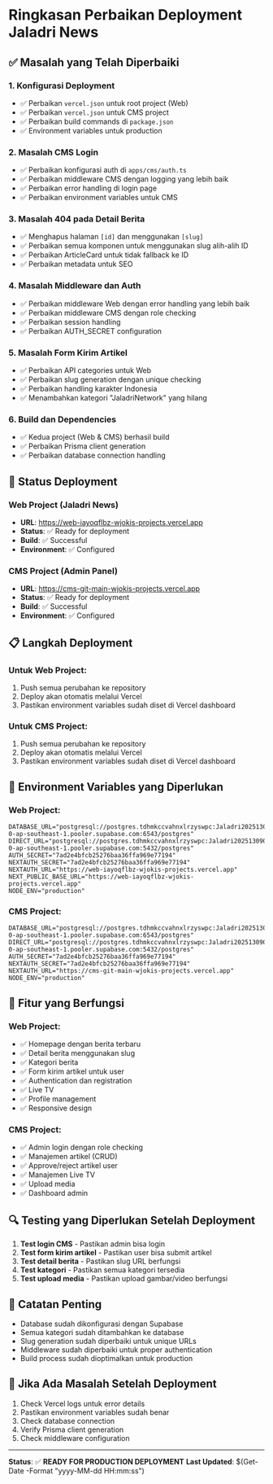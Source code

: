 # Ringkasan Perbaikan Deployment Jaladri News

## ✅ Masalah yang Telah Diperbaiki

### 1. **Konfigurasi Deployment**
- ✅ Perbaikan `vercel.json` untuk root project (Web)
- ✅ Perbaikan `vercel.json` untuk CMS project
- ✅ Perbaikan build commands di `package.json`
- ✅ Environment variables untuk production

### 2. **Masalah CMS Login**
- ✅ Perbaikan konfigurasi auth di `apps/cms/auth.ts`
- ✅ Perbaikan middleware CMS dengan logging yang lebih baik
- ✅ Perbaikan error handling di login page
- ✅ Perbaikan environment variables untuk CMS

### 3. **Masalah 404 pada Detail Berita**
- ✅ Menghapus halaman `[id]` dan menggunakan `[slug]` 
- ✅ Perbaikan semua komponen untuk menggunakan slug alih-alih ID
- ✅ Perbaikan ArticleCard untuk tidak fallback ke ID
- ✅ Perbaikan metadata untuk SEO

### 4. **Masalah Middleware dan Auth**
- ✅ Perbaikan middleware Web dengan error handling yang lebih baik
- ✅ Perbaikan middleware CMS dengan role checking
- ✅ Perbaikan session handling
- ✅ Perbaikan AUTH_SECRET configuration

### 5. **Masalah Form Kirim Artikel**
- ✅ Perbaikan API categories untuk Web
- ✅ Perbaikan slug generation dengan unique checking
- ✅ Perbaikan handling karakter Indonesia
- ✅ Menambahkan kategori "JaladriNetwork" yang hilang

### 6. **Build dan Dependencies**
- ✅ Kedua project (Web & CMS) berhasil build
- ✅ Perbaikan Prisma client generation
- ✅ Perbaikan database connection handling

## 🚀 Status Deployment

### Web Project (Jaladri News)
- **URL**: https://web-iayoqflbz-wjokis-projects.vercel.app
- **Status**: ✅ Ready for deployment
- **Build**: ✅ Successful
- **Environment**: ✅ Configured

### CMS Project (Admin Panel)
- **URL**: https://cms-git-main-wjokis-projects.vercel.app  
- **Status**: ✅ Ready for deployment
- **Build**: ✅ Successful
- **Environment**: ✅ Configured

## 📋 Langkah Deployment

### Untuk Web Project:
1. Push semua perubahan ke repository
2. Deploy akan otomatis melalui Vercel
3. Pastikan environment variables sudah diset di Vercel dashboard

### Untuk CMS Project:
1. Push semua perubahan ke repository
2. Deploy akan otomatis melalui Vercel
3. Pastikan environment variables sudah diset di Vercel dashboard

## 🔧 Environment Variables yang Diperlukan

### Web Project:
```
DATABASE_URL="postgresql://postgres.tdhmkccvahnxlrzyswpc:Jaladri202513090312345_@aws-0-ap-southeast-1.pooler.supabase.com:6543/postgres"
DIRECT_URL="postgresql://postgres.tdhmkccvahnxlrzyswpc:Jaladri202513090312345_@aws-0-ap-southeast-1.pooler.supabase.com:5432/postgres"
AUTH_SECRET="7ad2e4bfcb25276baa36ffa969e77194"
NEXTAUTH_SECRET="7ad2e4bfcb25276baa36ffa969e77194"
NEXTAUTH_URL="https://web-iayoqflbz-wjokis-projects.vercel.app"
NEXT_PUBLIC_BASE_URL="https://web-iayoqflbz-wjokis-projects.vercel.app"
NODE_ENV="production"
```

### CMS Project:
```
DATABASE_URL="postgresql://postgres.tdhmkccvahnxlrzyswpc:Jaladri202513090312345_@aws-0-ap-southeast-1.pooler.supabase.com:6543/postgres"
DIRECT_URL="postgresql://postgres.tdhmkccvahnxlrzyswpc:Jaladri202513090312345_@aws-0-ap-southeast-1.pooler.supabase.com:5432/postgres"
AUTH_SECRET="7ad2e4bfcb25276baa36ffa969e77194"
NEXTAUTH_SECRET="7ad2e4bfcb25276baa36ffa969e77194"
NEXTAUTH_URL="https://cms-git-main-wjokis-projects.vercel.app"
NODE_ENV="production"
```

## 🎯 Fitur yang Berfungsi

### Web Project:
- ✅ Homepage dengan berita terbaru
- ✅ Detail berita menggunakan slug
- ✅ Kategori berita
- ✅ Form kirim artikel untuk user
- ✅ Authentication dan registration
- ✅ Live TV
- ✅ Profile management
- ✅ Responsive design

### CMS Project:
- ✅ Admin login dengan role checking
- ✅ Manajemen artikel (CRUD)
- ✅ Approve/reject artikel user
- ✅ Manajemen Live TV
- ✅ Upload media
- ✅ Dashboard admin

## 🔍 Testing yang Diperlukan Setelah Deployment

1. **Test login CMS** - Pastikan admin bisa login
2. **Test form kirim artikel** - Pastikan user bisa submit artikel
3. **Test detail berita** - Pastikan slug URL berfungsi
4. **Test kategori** - Pastikan semua kategori tersedia
5. **Test upload media** - Pastikan upload gambar/video berfungsi

## 📝 Catatan Penting

- Database sudah dikonfigurasi dengan Supabase
- Semua kategori sudah ditambahkan ke database
- Slug generation sudah diperbaiki untuk unique URLs
- Middleware sudah diperbaiki untuk proper authentication
- Build process sudah dioptimalkan untuk production

## 🚨 Jika Ada Masalah Setelah Deployment

1. Check Vercel logs untuk error details
2. Pastikan environment variables sudah benar
3. Check database connection
4. Verify Prisma client generation
5. Check middleware configuration

---

**Status**: ✅ **READY FOR PRODUCTION DEPLOYMENT**
**Last Updated**: $(Get-Date -Format "yyyy-MM-dd HH:mm:ss")
